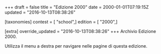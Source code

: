 +++
draft = false
title = "Edizione 2000"
date = 2000-01-01T07:19:15Z
updated = "2016-10-13T08:38:26"

[taxonomies]
contest = [ "school",]
edition = [ "2000",]

[extra]
override_updated = "2016-10-13T08:38:26"
+++
Archivio Edizione 2000.

Utilizza il menu a destra per navigare nelle pagine di questa edizione.
